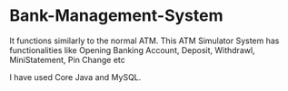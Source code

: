 # Bank-Management-System
It functions similarly to the normal ATM. This ATM Simulator System has functionalities like Opening Banking Account, Deposit, Withdrawl, MiniStatement, Pin Change etc

I have used Core Java and MySQL.